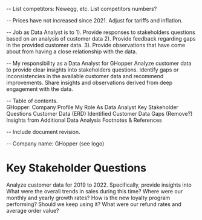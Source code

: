-- List competitors: Newegg, etc.  List competitors numbers?

-- Prices have not increased since 2021.  Adjust for tariffs and inflation.

-- Job as Data Analyst is to 1). Provide responses to stakeholders questions based on an analysis of customer data 2). Provide feedback regarding gaps in the provided customer data. 3). Provide observations that have come about from having a close relationship with the data.

-- My responsibility as a Data Analyst for GHopper
Analyze customer data to provide clear insights into stakeholders questions.
Identify gaps or inconsistencies in the available customer data and recommend improvements.
Share insights and observations derived from deep engagement with the data.

-- Table of contents.  
  GHopper: Company Profile
  My Role As Data Analyst
  Key Stakeholder Questions
  Customer Data (ERD) 
  Identified Customer Data Gaps (Remove?)
  Insights from Additional Data Analysis
  Footnotes & References

-- Include document revision. 




-- Company name:  GHopper (see logo)

  # Key Stakeholder Questions
  Analyze customer data for 2019 to 2022. Specifically, provide insights into
    What were the overall trends in sales during this time?
    Where were our monthly and yearly growth rates?
    How is the new loyalty program performing?  Should we keep using it?
    What were our refund rates and average order value?
    
